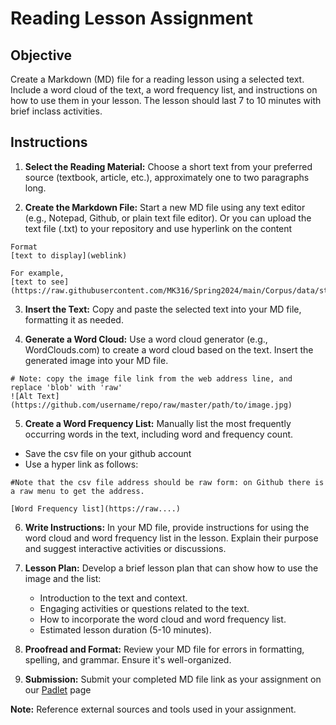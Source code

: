 # Reading Lesson Assignment

## Objective
Create a Markdown (MD) file for a reading lesson using a selected text. Include a word cloud of the text, a word frequency list, and instructions on how to use them in your lesson. The lesson should last 7 to 10 minutes with brief inclass activities.

## Instructions

1. **Select the Reading Material:** Choose a short text from your preferred source (textbook, article, etc.), approximately one to two paragraphs long.

2. **Create the Markdown File:** Start a new MD file using any text editor (e.g., Notepad, Github, or plain text file editor). Or you can upload the text file (.txt) to your repository and use hyperlink on the content
```
Format
[text to display](weblink)

For example,
[text to see](https://raw.githubusercontent.com/MK316/Spring2024/main/Corpus/data/story01.txt)
```
3. **Insert the Text:** Copy and paste the selected text into your MD file, formatting it as needed.

4. **Generate a Word Cloud:** Use a word cloud generator (e.g., WordClouds.com) to create a word cloud based on the text. Insert the generated image into your MD file.

```
# Note: copy the image file link from the web address line, and replace 'blob' with 'raw'
![Alt Text](https://github.com/username/repo/raw/master/path/to/image.jpg)
```

5. **Create a Word Frequency List:** Manually list the most frequently occurring words in the text, including word and frequency count.

+ Save the csv file on your github account
+ Use a hyper link as follows:

```
#Note that the csv file address should be raw form: on Github there is a raw menu to get the address.

[Word Frequency list](https://raw....)
```
6. **Write Instructions:** In your MD file, provide instructions for using the word cloud and word frequency list in the lesson. Explain their purpose and suggest interactive activities or discussions.

7. **Lesson Plan:** Develop a brief lesson plan that can show how to use the image and the list:
   - Introduction to the text and context.
   - Engaging activities or questions related to the text.
   - How to incorporate the word cloud and word frequency list.
   - Estimated lesson duration (5-10 minutes).

8. **Proofread and Format:** Review your MD file for errors in formatting, spelling, and grammar. Ensure it's well-organized.

9. **Submission:** Submit your completed MD file link as your assignment on our [Padlet](https://padlet.com/mirankim316/S24Corpus) page

**Note:** Reference external sources and tools used in your assignment.
